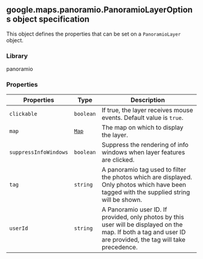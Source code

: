 <h2 id="PanoramioLayerOptions">
google.maps.panoramio.PanoramioLayerOptions
object specification
</h2><p>This object defines the properties that can be set on a <code>PanoramioLayer</code> object.</p><h3>Library</h3><p>panoramio</p><h3>Properties</h3><table summary="interface PanoramioLayerOptions - Properties" width="100%">
<thead>
<tr><th>Properties</th>
<th>Type</th>
<th>Description</th>
</tr></thead>
<tbody>
<tr>
<td><code>clickable</code></td>
<td><code>boolean</code></td>
<td>If true, the layer receives mouse events. Default value is <code>true</code>.</td>
</tr>
<tr>
<td><code>map</code></td>
<td><code><a href="https://github.com/amenadiel/google-maps-documentation/blob/master/docs/google.maps.Map.md">Map</a></code></td>
<td>The map on which to display the layer.</td>
</tr>
<tr>
<td><code>suppressInfoWindows</code></td>
<td><code>boolean</code></td>
<td>Suppress the rendering of info windows when layer features are clicked.</td>
</tr>
<tr>
<td><code>tag</code></td>
<td><code>string</code></td>
<td>A panoramio tag used to filter the photos which are displayed. Only photos which have been tagged with the supplied string will be shown.</td>
</tr>
<tr>
<td><code>userId</code></td>
<td><code>string</code></td>
<td>A Panoramio user ID. If provided, only photos by this user will be displayed on the map. If both a tag and user ID are provided, the tag will take precedence.</td>
</tr>
</tbody>
</table>